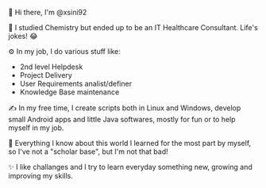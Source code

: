 👋 Hi there, I'm @xsini92 

🏢 I studied Chemistry but ended up to be an IT Healthcare Consultant. Life's jokes! 😂

⚙️ In my job, I do various stuff like:
  - 2nd level Helpdesk
  - Project Delivery
  - User Requirements analist/definer
  - Knowledge Base maintenance

✍️ In my free time, I create scripts both in Linux and Windows, develop small Android apps and little Java softwares, mostly for fun or to help myself in my job.

📖 Everything I know about this world I learned for the most part by myself, so I've not a "scholar base", but I'm not that bad!

✨ I like challanges and I try to learn everyday something new, growing and improving my skills.
